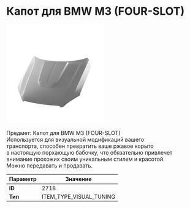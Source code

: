 # Капот для BMW M3 (FOUR-SLOT)

![Item Image](../img/2718.webp?raw=true)

Предмет: Капот для BMW M3 (FOUR-SLOT)<br>Используется для визуальной модификаций вашего<br>транспорта, способен превратить ваше ржавое корыто<br>в настоящую порхающую бабочку, что обязательно привлечет<br>внимание прохожих своим уникальным стилем и красотой.<br>Можно передавать и продавать.


| Параметр | Значение |
|----------|----------|
| **ID** | 2718 |
| **Тип** | ITEM_TYPE_VISUAL_TUNING |

